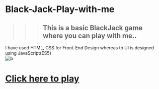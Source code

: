 # Black-Jack-Play-with-me
>>><h2>This is a basic BlackJack game where you can play with me..</h2>
I have used HTML, CSS for Front-End Design whereas th UI is designed using JavaScript(ES5)<br>
![b](https://github.com/[Jim-Tony]/[Black-Jack-Play-with-me]/blob/[master]/image.jpg?raw=true)
# <a href="https://jim-tony.github.io/Black-Jack-Play-with-me/">Click here to play<a>
